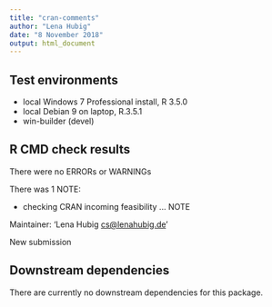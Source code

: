 ```yaml
---
title: "cran-comments"
author: "Lena Hubig"
date: "8 November 2018"
output: html_document
---
```

## Test environments
* local Windows 7 Professional install, R 3.5.0
* local Debian 9 on laptop, R.3.5.1
* win-builder (devel) 

## R CMD check results
There were no ERRORs or WARNINGs

There was 1 NOTE:

* checking CRAN incoming feasibility ... NOTE

Maintainer: ‘Lena Hubig <cs@lenahubig.de>’

New submission

## Downstream dependencies
There are currently no downstream dependencies for this package.
